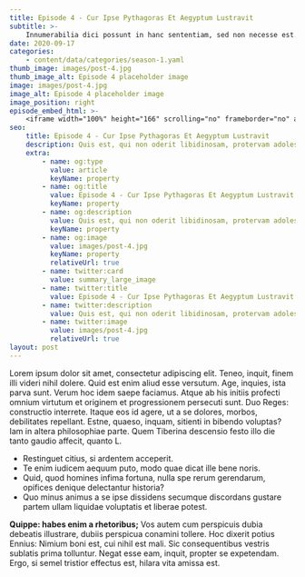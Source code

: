 ```yaml
---
title: Episode 4 - Cur Ipse Pythagoras Et Aegyptum Lustravit
subtitle: >-
    Innumerabilia dici possunt in hanc sententiam, sed non necesse est. Putabam equidem satis, inquit, me dixisse.
date: 2020-09-17
categories:
    - content/data/categories/season-1.yaml
thumb_image: images/post-4.jpg
thumb_image_alt: Episode 4 placeholder image
image: images/post-4.jpg
image_alt: Episode 4 placeholder image
image_position: right
episode_embed_html: >-
    <iframe width="100%" height="166" scrolling="no" frameborder="no" allow="autoplay" src="https://w.soundcloud.com/player/?url=https%3A//api.soundcloud.com/tracks/387283889&color=%23ff5500&auto_play=false&hide_related=false&show_comments=true&show_user=true&show_reposts=false&show_teaser=true"></iframe>
seo:
    title: Episode 4 - Cur Ipse Pythagoras Et Aegyptum Lustravit
    description: Quis est, qui non oderit libidinosam, protervam adolescentiam
    extra:
        - name: og:type
          value: article
          keyName: property
        - name: og:title
          value: Episode 4 - Cur Ipse Pythagoras Et Aegyptum Lustravit
          keyName: property
        - name: og:description
          value: Quis est, qui non oderit libidinosam, protervam adolescentiam
          keyName: property
        - name: og:image
          value: images/post-4.jpg
          keyName: property
          relativeUrl: true
        - name: twitter:card
          value: summary_large_image
        - name: twitter:title
          value: Episode 4 - Cur Ipse Pythagoras Et Aegyptum Lustravit
        - name: twitter:description
          value: Quis est, qui non oderit libidinosam, protervam adolescentiam
        - name: twitter:image
          value: images/post-4.jpg
          relativeUrl: true
layout: post
---
```


Lorem ipsum dolor sit amet, consectetur adipiscing elit. Teneo, inquit, finem illi videri nihil dolere. Quid est enim aliud esse versutum. Age, inquies, ista parva sunt. Verum hoc idem saepe faciamus. Atque ab his initiis profecti omnium virtutum et originem et progressionem persecuti sunt. Duo Reges: constructio interrete. Itaque eos id agere, ut a se dolores, morbos, debilitates repellant. Estne, quaeso, inquam, sitienti in bibendo voluptas? Iam in altera philosophiae parte. Quem Tiberina descensio festo illo die tanto gaudio affecit, quanto L.

-   Restinguet citius, si ardentem acceperit.
-   Te enim iudicem aequum puto, modo quae dicat ille bene noris.
-   Quid, quod homines infima fortuna, nulla spe rerum gerendarum, opifices denique delectantur historia?
-   Quo minus animus a se ipse dissidens secumque discordans gustare partem ullam liquidae voluptatis et liberae potest.

**Quippe: habes enim a rhetoribus;** Vos autem cum perspicuis dubia debeatis illustrare, dubiis perspicua conamini tollere. Hoc dixerit potius Ennius: Nimium boni est, cui nihil est mali. Sic consequentibus vestris sublatis prima tolluntur. Negat esse eam, inquit, propter se expetendam. Ergo, si semel tristior effectus est, hilara vita amissa est.
